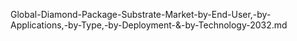 Global-Diamond-Package-Substrate-Market-by-End-User,-by-Applications,-by-Type,-by-Deployment-&-by-Technology-2032.md
